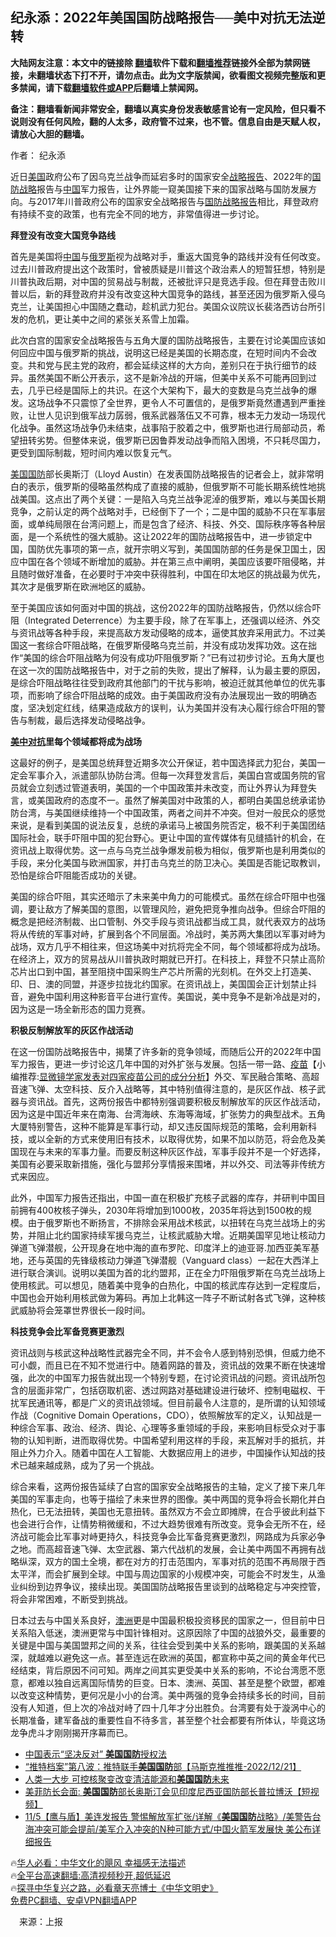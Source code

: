  <!-- 面包屑导航 --> <h2>纪永添：2022年美国国防战略报告──美中对抗无法逆转</h2> <p class="notice"><b>大陆网友注意：本文中的链接除 <a href="https://github.com/bannedbook/fanqiang" >翻墙</a>软件下载和<a href="https://github.com/killgcd/justmysocks/blob/master/README.md">翻墙推荐</a>链接外全部为禁网链接，未翻墙状态下打不开，请勿点击。此为文字版禁闻，欲看图文视频完整版和更多禁闻，请下载<a href="https://github.com/bannedbook/fanqiang">翻墙软件或APP</a>后翻墙上禁闻网。</p><p>备注：翻墙看新闻非常安全，翻墙以真实身份发表敏感言论有一定风险，但只看不说则没有任何风险，翻的人太多，政府管不过来，也不管。信息自由是天赋人权，请放心大胆的翻墙。</b></p>  <div class="entry"> <p>作者： 纪永添</p> <p>近日<a href="https://www.bannedbook.org/bnews/tag/%e7%be%8e%e5%9b%bd/" class="st_tag internal_tag" rel="tag" title="标签 美国 下的日志">美国</a>政府公布了因乌克兰战争而延宕多时的国家安全<a href="https://www.bannedbook.org/bnews/tag/%E6%88%98%E7%95%A5%E6%8A%A5%E5%91%8A/" class="st_tag internal_tag" rel="tag" title="标签 战略报告 下的日志">战略报告</a>、2022年的<a href="https://www.bannedbook.org/bnews/tag/%E5%9B%BD%E9%98%B2%E6%88%98%E7%95%A5/" class="st_tag internal_tag" rel="tag" title="标签 国防战略 下的日志">国防战略</a>报告与<span class='wp_keywordlink_affiliate'><a href="https://www.bannedbook.org/" title="中国" target="_blank">中国</a></span>军力报告，让外界能一窥美国接下来的国家战略与国防发展方向。与2017年川普政府公布的国家安全战略报告与<a href="https://www.bannedbook.org/bnews/tag/%E5%9B%BD%E9%98%B2%E6%88%98%E7%95%A5%E6%8A%A5%E5%91%8A/" class="st_tag internal_tag" rel="tag" title="标签 国防战略报告 下的日志">国防战略报告</a>相比，拜登政府有持续不变的政策，也有完全不同的地方，非常值得进一步讨论。</p> <p><strong>拜登没有改变大国竞争路线</strong></p> <p>首先是美国将<a href="https://www.bannedbook.org/bnews/tag/%E4%B8%AD%E5%9B%BD/" class="st_tag internal_tag" rel="tag" title="标签 中国 下的日志">中国</a>与<a href="https://www.bannedbook.org/bnews/tag/%e4%bf%84%e7%bd%97%e6%96%af/" class="st_tag internal_tag" rel="tag" title="标签 俄罗斯 下的日志">俄罗斯</a>视为战略对手，重返大国竞争的路线并没有任何改变。过去川普政府提出这个政策时，曾被质疑是川普这个政治素人的短暂狂想，特别是川普执政后期，对中国的贸易战与制裁，还被批评只是竞选手段。但在拜登击败川普以后，新的拜登政府并没有改变这种大国竞争的路线，甚至还因为俄罗斯入侵乌克兰，让美国担心中国随之蠢动，趁机武力犯台。美国众议院议长裴洛西访台所引发的危机，更让美中之间的紧张关系雪上加霜。</p>  <p>此次白宫的国家安全战略报告与五角大厦的国防战略报告，主要在讨论美国应该如何回应中国与俄罗斯的挑战，说明这已经是美国的长期态度，在短时间内不会改变。共和党与民主党的政府，都会延续这样的大方向，差别只在于执行细节的歧异。虽然美国不断公开表示，这不是新冷战的开端，但美中关系不可能再回到过去，几乎已经是国际上的共识。在这个大架构下，最大的变数是乌克兰战争的爆发。这场战争不只震惊了全世界，更令人不可置信的，是俄罗斯竟然遭遇到严重挫败，让世人见识到俄军战力孱弱，俄系武器落伍又不可靠，根本无力发动一场现代化战争。虽然这场战争仍未结束，战事陷于胶着之中，俄罗斯也进行局部动员，希望扭转劣势。但整体来说，俄罗斯已因鲁莽发动战争而陷入困境，不只耗尽国力，更受到国际制裁，短时间内难以恢复元气。</p> <p><a href="https://www.bannedbook.org/bnews/tag/%E7%BE%8E%E5%9B%BD%E5%9B%BD%E9%98%B2/" class="st_tag internal_tag" rel="tag" title="标签 美国国防 下的日志">美国国防</a>部长奥斯汀（Lloyd Austin）在发表国防战略报告的记者会上，就非常明白的表示，俄罗斯的侵略虽然构成了直接的威胁，但俄罗斯不可能长期系统性地挑战美国。这点出了两个关键：一是陷入乌克兰战争泥淖的俄罗斯，难以与美国长期竞争，之前认定的两个战略对手，已经倒下了一个；二是中国的威胁不只在军事层面，或单纯局限在台湾问题上，而是包含了经济、科技、外交、国际秩序等各种层面，是一个系统性的强大威胁。这让2022年的国防战略报告中，进一步锁定中国，国防优先事项的第一点，就开宗明义写到，美国国防部的任务是保卫国土，因应中国在各个领域不断增加的威胁。并在第三点中阐明，美国应该要吓阻侵略，并且随时做好准备，在必要时于冲突中获得胜利，中国在印太地区的挑战最为优先，其次才是俄罗斯在欧洲地区的威胁。</p> <p>至于美国应该如何面对中国的挑战，这份2022年的国防战略报告，仍然以综合吓阻（Integrated Deterrence）为主要手段，除了在军事上，还强调以经济、外交与资讯战等各种手段，来提高敌方发动侵略的成本，逼使其放弃采用武力。不过美国这一套综合吓阻战略，在俄罗斯侵略乌克兰前，并没有成功发挥功效。这在拙作“美国的综合吓阻战略为何没有成功吓阻俄罗斯？”已有过初步讨论。五角大厦也在这一次的国防战略报告中，对于之前的失败，提出了解释，认为最主要的原因，是综合吓阻战略往往受到政府其他部门的干扰与影响，被迫迁就其他单位的优先事项，而影响了综合吓阻战略的成效。由于美国政府没有办法展现出一致的明确态度，坚决划定红线，结果造成敌方的误判，认为美国并没有决心履行综合吓阻的警告与制裁，最后选择发动侵略战争。</p> <p><strong><a href="https://www.bannedbook.org/bnews/tag/%E7%BE%8E%E4%B8%AD%E5%AF%B9%E6%8A%97/" class="st_tag internal_tag" rel="tag" title="标签 美中对抗 下的日志">美中对抗</a>里每个领域都将成为战场</strong></p>  <p>这最好的例子，是美国总统拜登近期多次公开保证，若中国选择武力犯台，美国一定会军事介入，派遣部队协防台湾。但每一次拜登发言后，美国白宫或国务院的官员就会立刻透过管道表明，美国的一个中国政策并未改变，而让外界认为拜登失言，或美国政府的态度不一。虽然了解美国对中政策的人，都明白美国总统承诺协防台湾，与美国继续维持一个中国政策，两者之间并不冲突。但对一般民众的感觉来说，是看到美国的说法反复，总统的承诺马上被国务院否定，极不利于美国团结国际社会，联手吓阻中国的犯台野心。更让中国的宣传媒体有见缝插针的机会，在资讯战上取得优势。这一点与乌克兰战争爆发前极为相似，俄罗斯也是利用类似的手段，来分化美国与欧洲国家，并打击乌克兰的防卫决心。美国是否能记取教训，恐怕是综合吓阻能否成功的关键。</p> <p>美国的综合吓阻，其实还暗示了未来美中角力的可能模式。虽然在综合吓阻中也强调，要让敌方了解美国的意图，以管理风险，避免把竞争推向战争。但综合吓阻的概念是把经济制裁、出口管制、外交手段与资讯战都当成工具，就代表双方的战场将从传统的军事对峙，扩展到各个不同层面。冷战时，美苏两大集团以军事对峙为战场，双方几乎不相往来，但这场美中对抗将完全不同，每个领域都将成为战场。在经济上，双方的贸易战从川普执政时期就已开打。在科技上，拜登不只禁止高阶芯片出口到中国，甚至阻挠中国采购生产芯片所需的光刻机。在外交上打造美、印、日、澳的同盟，并逐步拉拢北约国家。在资讯战上，美国国会正计划禁止抖音，避免中国利用这种影音平台进行宣传。美国说，美中竞争不是新冷战是对的，因为这是一场全新形态的国力竞赛。</p> <p><strong>积极反制解放军的灰区作战活动</strong></p> <p>在这一份国防战略报告中，揭橥了许多新的竞争领域，而随后公开的2022年中国军力报告，更进一步讨论这几年中国的对外扩张与发展。包括一带一路、<span class='wp_keywordlink'><a href="https://www.bannedbook.org/bnews/topimagenews/20180408/925060.html" title="纪录片：恐怖的疫苗真相之谜" target="_blank">疫苗</a></span>【小编推荐:<a href='https://www.bannedbook.org/bnews/comments/20210902/1617622.html' target='_blank'>显微镜学家发表对四家疫苗公司的成分分析</a>】外交、军民融合策略、高超音速飞弹、太空科技、反介入战略等，其中特别值得注意的，是灰区作战、核子武器与资讯战。首先，这两份报告中都特别强调要积极反制解放军的灰区作战活动，因为这是中国近年来在南海、台湾海峡、东海等海域，扩张势力的典型战术。五角大厦特别警告，这种不能算是军事行动，却又违反国际规范的策略，会利用新科技，或以全新的方式来使用旧有技术，以取得优势，如果不加以防范，将会危及美国现在与未来的军事力量。而要反制这种灰区作战，军事手段并不是一个好选择，美国有必要采取新措施，强化与盟邦分享情报来围堵，并以外交、司法等非传统方式来因应。</p>  <p>此外，中国军力报告还指出，中国一直在积极扩充核子武器的库存，并研判中国目前拥有400枚核子弹头，2030年将增加到1000枚，2035年将达到1500枚的规模。由于俄罗斯也不断扬言，不排除会采用战术核武，以扭转在乌克兰战场上的劣势，并阻止北约国家持续军援乌克兰，让核武威胁大增。近期美国罕见地让核动力弹道飞弹潜舰，公开现身在地中海的直布罗陀、印度洋上的迪亚哥.加西亚美军基地，还与英国的先锋级核动力弹道飞弹潜舰（Vanguard class）一起在大西洋上进行联合演训。说明以美国为首的北约盟邦，正在全力吓阻俄罗斯在乌克兰战场上使用核武。可以想见，随着美中竞争的白热化，中国的核武库存达到一定程度后，中国也会开始利用核武做为筹码。再加上北韩这一阵子不断试射各式飞弹，这种核武威胁将会笼罩世界很长一段时间。</p> <p><strong>科技竞争会比军备竞赛更激烈</strong></p> <p>资讯战则与核武这种战略性武器完全不同，并不会令人感到特别恐惧，但威力绝不可小觑，而且已在不知不觉进行中。随着网路的普及，资讯战的效果不断在快速增强，此次的中国军力报告就出现一个特别专题，在讨论资讯战的问题。资讯战所包含的层面非常广，包括窃取机密、透过网路对基础建设进行破坏、控制电磁权、干扰军民通讯等，都是广义的资讯战领域。但目前最令人注意的，是所谓的认知领域作战（Cognitive Domain Operations，CDO），依照解放军的定义，认知战是一种综合军事、政治、经济、舆论、心理等多重领域的手段，来影响目标受众对于事物的认知判断，进而取得优势。中国希望利用这样的手段，来瓦解对手的抵抗，并阻止外力介入。随着中国在人工智能、大数据应用上的进步，中国操作认知战的技术已越来越成熟，成为了另一个挑战。</p> <p>综合来看，这两份报告延续了白宫的国家安全战略报告的主轴，定义了接下来几年美国的军事走向，也等于描绘了未来世界的图像。美中两国的竞争将会长期化并白热化，已无法扭转，美国也无意扭转。虽然双方不会立即摊牌，在合乎彼此利益下也会进行合作，让情势稍微缓和，不过大趋势很难有所改变。竞争会无所不在，经济战可能会比军事对峙更持久，科技竞争会比军备竞赛更激烈，网路成为兵家必争之地。而高超音速飞弹、太空武器、第六代战机的发展，会让美中两国不再拥有战略纵深，双方的国土全境，都在对方的打击范围内，军事对抗的范围不再局限于西太平洋，而会扩展到全球。中国与周边国家的小规模冲突，可能会不时发生，从渔业纠纷到边界争议，接续出现。美国国防战略报告里谈到的战略稳定与冲突控管，将会非常困难，不断受到挑战。</p>  <p>日本过去与中国关系良好，<a href="https://www.bannedbook.org/bnews/tag/%e6%be%b3%e6%b4%b2/" class="st_tag internal_tag" rel="tag" title="标签 澳洲 下的日志">澳洲</a>更是中国最积极投资移民的国家之一，但目前中日关系陷入低迷，澳洲更常与中国针锋相对。这原因除了中国的战狼外交，最重要的关键是中国与美国盟邦之间的关系，往往会受到美中关系的影响，跟美国的关系越深，就越难以避免这一点。甚至连远在欧洲的英国，都宣称中英之间的黄金年代已经结束，背后原因不问可知。两岸之间其实更受美中关系的影响，不论台湾愿不愿意，都难以独自远离国际情势的巨变。日本、澳洲、英国、甚至是整个欧盟，都难以改变这种情势，更何况是小小的台湾。美中两强的竞争会持续多长的时间，目前没有人知道，但上次的冷战对峙了四十几年才分出胜负。台湾要有处于漩涡中心的长期准备，建军备战的重要性自不待多言，甚至整个社会都要有所体认，毕竟这场龙争虎斗才刚刚揭开序幕而已。</p> <!--<div id="taboola-mid-1"></div>--><ul class='op-related-articles' title='相关阅读'> <li><a href='https://www.bannedbook.org/bnews/headline/20221224/1827670.html' target='_blank'>中国表示“坚决反对” <b>美国国防</b>授权法</a></li> <li><a href='https://www.bannedbook.org/bnews/sohnews/20221222/1826632.html' target='_blank'>“推特档案”第八波：推特联手<b>美国国防</b>部【马斯克推推推-2022/12/21】</a></li> <li><a href='https://www.bannedbook.org/bnews/ssgc/20221214/1823201.html' target='_blank'>人类一大步 可控核聚变改变清洁能源和<b>美国国防</b>未来</a></li> <li><a href='https://www.bannedbook.org/bnews/bannedvideo/20221121/1814343.html' target='_blank'>美菲防长会面: <b>美国国防</b>部长奥斯汀会见印度尼西亚国防部长普拉博沃【短视频】</a></li> <li><a href='https://www.bannedbook.org/bnews/bannedvideo/20221105/1807208.html' target='_blank'>11/5【鹰与盾】美连发报告 警惕解放军扩张/详解《<b>美国国防</b>战略》/美警告台海冲突可能会提前/美军介入冲突的N种可能方式/中国火箭军发展快 美公布详细报告</a></li> </ul> <p class="texttj"> 🔥<a href="https://www.bannedbook.org/bnews/comments/20220220/1694796.html" target="_blank">华人必看：中华文化的飓风 幸福感无法描述</a><br/> 🔥<a href="https://github.com/bannedbook/fanqiang/wiki/V2ray%E6%9C%BA%E5%9C%BA" target="_blank">全平台高速翻墙:高清视频秒开,超低延迟</a><br/> 🔥<a href="https://www.bannedbook.org/bnews/comments/20220808/1768773.html" target="_blank">探寻中华复兴之路，必看章天亮博士《中华文明史》</a><br/> <a href="https://github.com/bannedbook/fanqiang/wiki/%E7%A6%81%E9%97%BB%E7%BD%91%E5%AE%89%E5%8D%93%E7%BF%BB%E5%A2%99%E6%96%B0%E9%97%BBAPP" target="_blank">免费PC翻墙、安卓VPN翻墙APP</a><br/> </p><p class="src-info">　来源：上报 </p><a name='sharetosocial'></a> <div style="margin-bottom:5px;padding-bottom:5px;clear:both"> <div id="archive-pix-1" class="banner-ads"> <!-- AuctionX Display platform tag START --> <div id="27602x728x90x621x_ADSLOT1" clicktrack="%%CLICK_URL_ESC%%"></div>  <!-- AuctionX Display platform tag END --> </div> <div id="archive-pix-2" class="banner-ads"> <!-- AuctionX Display platform tag START --> <div id="27556x300x250x621x_ADSLOT1" clicktrack="%%CLICK_URL_ESC%%" style="margin:0 auto;text-align:center"></div>  <!-- AuctionX Display platform tag END --> </div> </div>  <div id="archive-pix-1" class="banner-ads"> <!-- AuctionX Display platform tag START --> <div id="27603x728x90x621x_ADSLOT1" clicktrack="%%CLICK_URL_ESC%%"></div>  <!-- AuctionX Display platform tag END --> </div> </div><!--END ENTRY--> 